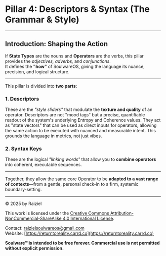 # Pillar 4: Descriptors & Syntax (The Grammar & Style)

---

## Introduction: Shaping the Action

If **State Types** are the nouns and **Operators** are the verbs, this pillar provides the _adjectives, adverbs,_ and _conjunctions_.  
It defines the **"how"** of SoulwareOS, giving the language its nuance, precision, and logical structure.

---

This pillar is divided into **two parts**:

### 1. Descriptors
These are the _"style sliders"_ that modulate the **texture and quality** of an operator. Descriptors are not "mood tags" but a precise, quantifiable readout of the system's underlying Entropy and Coherence values. They act as "state vectors" that can be used as direct inputs for operators, allowing the same action to be executed with nuanced and measurable intent. This grounds the language in metrics, not just vibes.

### 2. Syntax Keys
These are the logical _"linking words"_ that allow you to **combine operators** into coherent, executable sequences.

---

Together, they allow the same core Operator to be **adapted to a vast range of contexts**—from a gentle, personal check-in to a firm, systemic boundary-setting.

---

© 2025 by Raiziel

This work is licensed under the [Creative Commons Attribution-NonCommercial-ShareAlike 4.0 International License](https://creativecommons.org/licenses/by-nc-sa/4.0/).

Contact: [raizielsoulwareos@gmail.com](mailto:raizielsoulwareos@gmail.com)  
Website: [https://returntoreality.carrd.co](https://returntoreality.carrd.co)

**Soulware™ is intended to be free forever. Commercial use is not permitted without explicit permission.**

